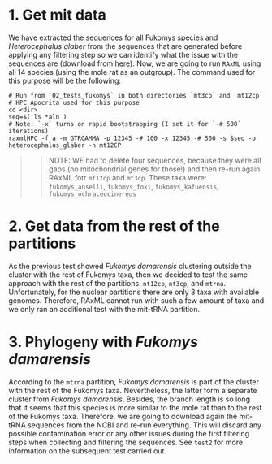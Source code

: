 # 1. Get mit data
We have extracted the sequences for all Fukomys species and _Heterocephalus glaber_ from the 
sequences that are generated before applying any filtering step so we can identify 
what the issue with the sequences are (download from [here](https://www.dropbox.com/s/2lh9kg8i1xhhds5/SeqBayesS2_Raln_ctenohystrica_unfiltered.zip?dl=0)).
Now, we are going to run `RAxML` using all 14 species (using the mole rat as an outgroup).
The command used for this purpose will be the following:

```
# Run from `02_tests_fukomys` in both directories `mt3cp` and `mt12cp`
# HPC Apocrita used for this purpose
cd <dir>
seq=$( ls *aln )
# Note: `-x` turns on rapid bootstrapping (I set it for `-# 500` iterations)
raxmlHPC -f a -m GTRGAMMA -p 12345 -# 100 -x 12345 -# 500 -s $seq -o heterocephalus_glaber -n mt12CP
```

>> NOTE: WE had to delete four sequences, because they were all gaps (no mitochondrial genes for those!) 
>>       and then re-run again RAxML fotr `mt12cp` and `mt3cp`. These taxa were:
>>         `fukomys_anselli`, `fukomys_foxi`, `fukomys_kafuensis`, `fukomys_ochraceocinereus`

# 2. Get data from the rest of the partitions 
As the previous test showed _Fukomys damarensis_ clustering outside the cluster with the rest of Fukomys taxa, 
then we decided to test the same approach with the rest of the partitions: `nt12cp`, `nt3cp`, and `mtrna`.
Unfortunately, for the nuclear partitions there are only 3 taxa with available genomes. Therefore, RAxML cannot 
run with such a few amount of taxa and we only ran an additional test with the mit-tRNA partition.

# 3. Phylogeny with _Fukomys damarensis_
According to the `mtrna` partition, _Fukomys damarensis_ is part of the cluster with the rest of the 
Fukomys taxa. Nevertheless, the latter form a separate cluster from _Fukomys damarensis_. Besides, the 
branch length is so long that it seems that this species is more similar to the mole rat than to the 
rest of the Fukomys taxa. Therefore, we are going to download again the mit-tRNA sequences from the NCBI 
and re-run everything. This will discard any possible contamination error or any other issues during the
first filtering steps when collecting and filtering the sequences. See `test2` for more information on 
the subsequent test carried out.

